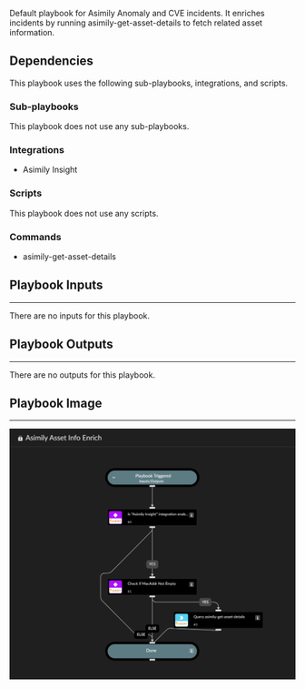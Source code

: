 Default playbook for Asimily Anomaly and CVE incidents. It enriches incidents by running asimily-get-asset-details to fetch related asset information.

## Dependencies

This playbook uses the following sub-playbooks, integrations, and scripts.

### Sub-playbooks

This playbook does not use any sub-playbooks.

### Integrations

* Asimily Insight

### Scripts

This playbook does not use any scripts.

### Commands

* asimily-get-asset-details

## Playbook Inputs

---
There are no inputs for this playbook.

## Playbook Outputs

---
There are no outputs for this playbook.

## Playbook Image

---

![Asimily Asset Info Enrich](../doc_files/Asimily_Asset_Info_Enrich.png)
